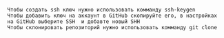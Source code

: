 	Чтобы создать ssh ключ нужно использовать комманду ssh-keygen
	Чтобы добавить ключ на аккаунт в GitHub скопируйте его, в настройках на GitHub выберите SSH  и добавте новый SHH
	Чтобы склонировать репозиторий нужно использовать комманду git clone
